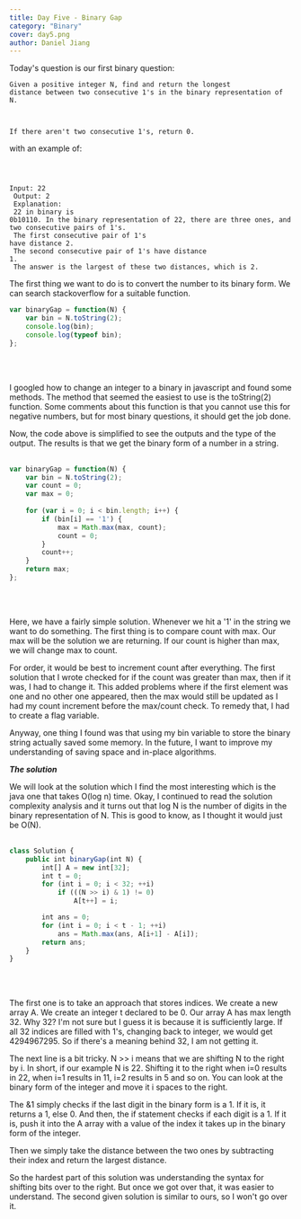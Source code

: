 ```yaml
---
title: Day Five - Binary Gap
category: "Binary"
cover: day5.png
author: Daniel Jiang
---
```


Today's question is our first binary question:

<code>Given a positive integer N, find and return the longest distance between two consecutive 1's in the binary representation of N.

If there aren't two consecutive 1's, return 0. </code>

with an example of:

<code>

Input: 22 <br>
Output: 2 <br>
Explanation:  <br>
22 in binary is 0b10110.
In the binary representation of 22, there are three ones, and two consecutive pairs of 1's. <br>
The first consecutive pair of 1's have distance 2.<br>
The second consecutive pair of 1's have distance 1.<br>
The answer is the largest of these two distances, which is 2.
</code>

The first thing we want to do is to convert the number to its binary form. We can search stackoverflow for a suitable function.

```javascript 
var binaryGap = function(N) {
    var bin = N.toString(2);
    console.log(bin);
    console.log(typeof bin);
};
```

<br>
<br>

I googled how to change an integer to a binary in javascript and found some methods. The method that seemed the easiest to use is the toString(2) function. Some comments about this function is that you cannot use this for negative numbers, but for most binary questions, it should get the job done.

Now, the code above is simplified to see the outputs and the type of the output. The results is that we get the binary form of a number in a string. 
<br>
<br>

```javascript
var binaryGap = function(N) {
    var bin = N.toString(2);
    var count = 0;
    var max = 0;
    
    for (var i = 0; i < bin.length; i++) {
        if (bin[i] == '1') {
            max = Math.max(max, count);
            count = 0;
        } 
        count++;
    }
    return max;
};

```

<br>
<br>

Here, we have a fairly simple solution. Whenever we hit a '1' in the string we want to do something. The first thing is to compare count with max. Our max will be the solution we are returning. If our count is higher than max, we will change max to count.

For order, it would be best to increment count after everything. The first solution that I wrote checked for if the count was greater than max, then if it was, I had to change it. This added problems where if the first element was one and no other one appeared, then the max would still be updated as I had my count increment before the max/count check. To remedy that, I had to create a flag variable. 

Anyway, one thing I found was that using my bin variable to store the binary string actually saved some memory. In the future, I want to improve my understanding of saving space and in-place algorithms.

**<em>The solution</em>**

We will look at the solution which I find the most interesting which is the java one that takes O(log n) time. Okay, I continued to read the solution complexity analysis and it turns out that log N is the number of digits in the binary representation of N. This is good to know, as I thought it would just be O(N).
<br>
<br>

```javascript
class Solution {
    public int binaryGap(int N) {
        int[] A = new int[32];
        int t = 0;
        for (int i = 0; i < 32; ++i)
            if (((N >> i) & 1) != 0)
                A[t++] = i;

        int ans = 0;
        for (int i = 0; i < t - 1; ++i)
            ans = Math.max(ans, A[i+1] - A[i]);
        return ans;
    }
}
```

<br>
<br>

The first one is to take an approach that stores indices. We create a new array A. We create an integer t declared to be 0. Our array A has max length 32. Why 32? I'm not sure but I guess it is because it is sufficiently large. If all 32 indices are filled with 1's, changing back to integer, we would get 4294967295. So if there's a meaning behind 32, I am not getting it. 

The next line is a bit tricky. N >> i means that we are shifting N to the right by i. In short, if our example N is 22. Shifting it to the right when i=0 results in 22, when i=1 results in 11, i=2 results in 5 and so on. You can look at the binary form of the integer and move it i spaces to the right. 

The &1 simply checks if the last digit in the binary form is a 1. If it is, it returns a 1, else 0. And then, the if statement checks if each digit is a 1. If it is, push it into the A array with a value of the index it takes up in the binary form of the integer. 

Then we simply take the distance between the two ones by subtracting their index and return the largest distance. 

So the hardest part of this solution was understanding the syntax for shifting bits over to the right. But once we got over that, it was easier to understand. The second given solution is similar to ours, so I won't go over it.
